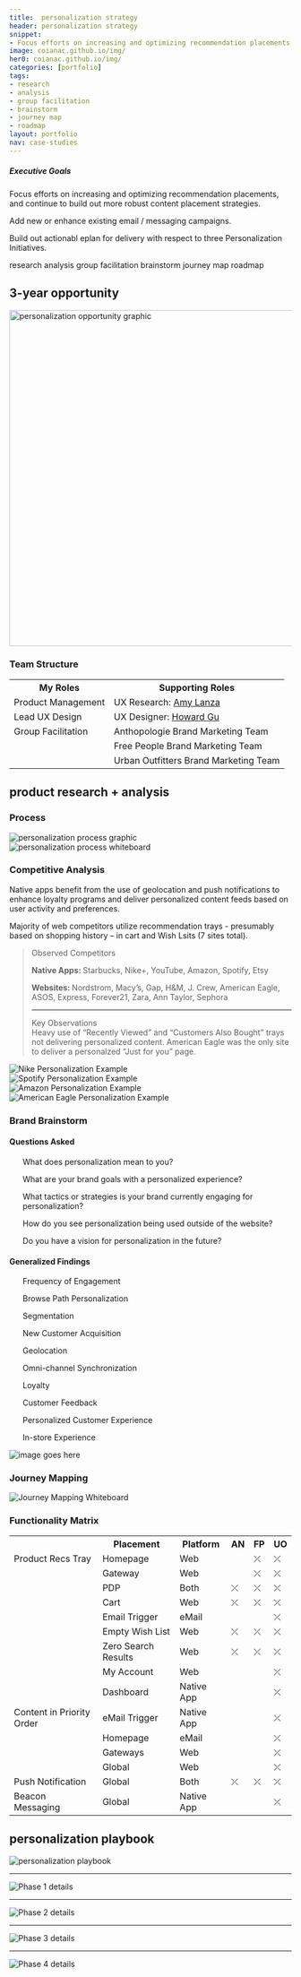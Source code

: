 ```yaml
---
title:  personalization strategy
header: personalization strategy
snippet: 
- Focus efforts on increasing and optimizing recommendation placements, and continue to build out more robust content placement strategies.
image: coianac.github.io/img/
her0: coianac.github.io/img/
categories: [portfolio]
tags: 
- research
- analysis
- group facilitation
- brainstorm
- journey map
- roadmap
layout: portfolio
nav: case-studies
---
```


<div class="w3-row block">
  <div class="w3-col w3-container m2">
  </div>
  <div class="w3-col w3-container m8">
    <h5>Executive Goals</h5>
    <p>Focus efforts on increasing and optimizing recommendation placements, and continue to build out more robust content placement strategies.</p>
    <p>Add new or enhance existing email / messaging campaigns.</p>
    <p>Build out actionabl eplan for delivery with respect to three Personalization Initiatives.</p>
  </div>
  <div class="w3-col w3-container m2">
  </div>
</div>

<div class="w3-row"> 
  <div class="w3-col w3-container m2">
  </div>
    <div class="w3-col w3-container m8">
      <pill>research</pill>
      <pill>analysis</pill>
      <pill>group facilitation</pill>
      <pill>brainstorm</pill>
      <pill>journey map</pill>
      <pill>roadmap</pill>
    </div>
    <div class="w3-col w3-container m2">
    </div>
  </div>
  
  <div class="w3-row"> 
  <div class="w3-col w3-container m2">
  </div>
    <div class="w3-col w3-container m8">
      <h2>3-year opportunity</h2>
      <img width="600px;" src="https://coianac.github.io/img/personalization-opportunity.jpg" alt="personalization opportunity graphic">
      <h3>Team Structure</h3>
        <table>
          <tr>
            <th>My Roles</th>
            <th>Supporting Roles</th>
          </tr>
          <tr>
            <td>Product Management</td>
            <td>UX Research: <a href="https://www.linkedin.com/in/amy-lanza-19470350/">Amy Lanza</a></td>
          </tr>
          <tr>
            <td>Lead UX Design</td>
            <td>UX Designer: <a href="https://www.linkedin.com/in/howardgu/">Howard Gu</a></td>
          </tr>
          <tr>
            <td>Group Facilitation</td>
            <td>Anthopologie Brand Marketing Team</td>
          </tr>
          <tr>
            <td></td>
            <td>Free People Brand Marketing Team</td>
          </tr>
          <tr>
            <td></td>
            <td>Urban Outfitters Brand Marketing Team</td>
          </tr>
        </table>
      <h2>product research + analysis</h2>
      <h3>Process</h3>
      <img src="https://coianac.github.io/img/personaliztion-process.jpg" alt="personalization process graphic">
    </div>
  <div class="w3-col w3-container m2">
  </div>
</div>

<img src="https://coianac.github.io/img/personalization-wb1.jpg" alt="personalization process whiteboard">

<div class="w3-row"> 
  <div class="w3-col w3-container m2">
  </div>
    <div class="w3-col w3-container m8">
      <h3>Competitive Analysis</h3>
      <p>Native apps benefit from the use of geolocation and push notifications to enhance loyalty programs and deliver personalized content feeds based on user activity and preferences.</p>
      <p>Majority of web competitors utilize recommendation trays - presumably based on shopping history – in cart and Wish Lsits (7 sites total).</p>
      <blockquote>
        <label-2>Observed Competitors</label-2>
        <br>
        <p><b>Native Apps: </b>Starbucks, Nike+, YouTube, Amazon, Spotify, Etsy</p>
        <p><b>Websites: </b>Nordstrom, Macy’s, Gap, H&M, J. Crew, American Eagle, ASOS, Express, Forever21, Zara, Ann Taylor, Sephora</p>
        <hr>
        <label-2>Key Observations</label-2>
        <br>
        <label-1>Heavy use of “Recently Viewed” and “Customers Also Bought” trays not delivering personalized content.</label-1>
        <label-1>American Eagle was the only site to deliver a personalzed “Just for you” page.</label-1>
      </blockquote>
    </div>
  <div class="w3-col w3-container m2">
  </div>
</div>

<div class="block">
  <div class="w3-row">
  <div class="w3-col w3-container m4">
  <img src="https://coianac.github.io/img/personalization-nike.jpg" alt="Nike Personalization Example">
  </div>
  <div class="w3-col w3-container m4">
  <img src="https://coianac.github.io/img/personalization-spotify.jpg" alt="Spotify Personalization Example">
  </div>
  <div class="w3-col w3-container m4">
  <img src="https://coianac.github.io/img/personalization-amazon.jpg" alt="Amazon Personalization Example">
  </div>
</div>
<div class="w3-row">
  <div class="w3-col m12">
    <img src="https://coianac.github.io/img/personalization-ae.jpg" alt="American Eagle Personalization Example">
  </div>
</div>
</div>

<div class="w3-row"> 
  <div class="w3-col w3-container m2">
  </div>
    <div class="w3-col w3-container m8">
      <h3>Brand Brainstorm</h3>
        <p></p>
        <h4>Questions Asked</h4>
          <ul>What does personalization mean to you?</ul>
          <ul>What are your brand goals with a personalized experience?</ul>
          <ul>What tactics or strategies is your brand currently engaging for personalization?</ul>
          <ul>How do you see personalization being used outside of the website?</ul>
          <ul>Do you have a vision for personalization in the future?</ul>
      </div>
  <div class="w3-col w3-container m2">
  </div>
</div>

<div class="w3-row"> 
  <div class="w3-col w3-container m2">
  </div>
    <div class="w3-col w3-container m4">
        <h4>Generalized Findings</h4>
          <ul>Frequency of Engagement</ul>
          <ul>Browse Path Personalization</ul>
          <ul>Segmentation</ul>
          <ul>New Customer Acquisition</ul>
          <ul>Geolocation</ul>
          <ul>Omni-channel Synchronization</ul>
          <ul>Loyalty</ul>
          <ul>Customer Feedback</ul>
          <ul>Personalized Customer Experience</ul>
          <ul>In-store Experience</ul>
      </div>
      <div class="w3-col w3-container m4">
        <img src="https://coianac.github.io/img/                  .jpg" alt="image goes here">  
      </div>
     <div class="w3-col w3-container m2">
  </div>
</div>
          
<div class="w3-row"> 
  <div class="w3-col w3-container m2">
  </div>
    <div class="w3-col w3-container m8">
    <h3>Journey Mapping</h3>
    </div>
    <div class="w3-col w3-container m2">
  </div>
</div>

<img src="https://coianac.github.io/img/                  .jpg" alt="Journey Mapping Whiteboard">

<div class="w3-row"> 
  <div class="w3-col w3-container m2">
  </div>
    <div class="w3-col w3-container m8">
    <h3>Functionality Matrix</h3>
      <table>
        <tr>
          <th></th>
          <th>Placement</th>
          <th>Platform</th>
          <th>AN</th>
          <th>FP</th>
          <th>UO</th>
        </tr>
        <tr>
          <td>Product Recs Tray</td>
          <td>Homepage</td>
          <td>Web</td>
          <td></td>
          <td>⤫</td>
          <td>⤫</td>
        </tr>
        <tr>
          <td></td>
          <td>Gateway</td>
          <td>Web</td>
          <td></td>
          <td>⤫</td>
          <td>⤫</td>
        </tr>
        <tr>
          <td></td>
          <td>PDP</td>
          <td>Both</td>
          <td>⤫</td>
          <td>⤫</td>
          <td>⤫</td>
        </tr>
        <tr>
          <td></td>
          <td>Cart</td>
          <td>Web</td>
          <td>⤫</td>
          <td>⤫</td>
          <td>⤫</td>
        </tr>
        <tr>
          <td></td>
          <td>Email Trigger</td>
          <td>eMail</td>
          <td></td>
          <td></td>
          <td>⤫</td>
        </tr>
        <tr>
          <td></td>
          <td>Empty Wish List</td>
          <td>Web</td>
          <td>⤫</td>
          <td>⤫</td>
          <td>⤫</td>
        </tr>
        <tr>
          <td></td>
          <td>Zero Search Results</td>
          <td>Web</td>
          <td>⤫</td>
          <td>⤫</td>
          <td>⤫</td>
        </tr>
        <tr>
          <td></td>
          <td>My Account</td>
          <td>Web</td>
          <td></td>
          <td></td>
          <td>⤫</td>
        </tr>
        <tr>
          <td></td>
          <td>Dashboard</td>
          <td>Native App</td>
          <td></td>
          <td></td>
          <td>⤫</td>
        </tr>
        <tr>
          <td>Content in Priority Order</td>
          <td>eMail Trigger</td>
          <td>Native App</td>
          <td></td>
          <td></td>
          <td>⤫</td>
        </tr>
        <tr>
          <td></td>
          <td>Homepage</td>
          <td>eMail</td>
          <td></td>
          <td></td>
          <td>⤫</td>
        </tr>
        <tr>
          <td></td>
          <td>Gateways</td>
          <td>Web</td>
          <td></td>
          <td></td>
          <td>⤫</td>
        </tr>
        <tr>
          <td></td>
          <td>Global</td>
          <td>Web</td>
          <td></td>
          <td></td>
          <td>⤫</td>
        </tr>
        <tr>
          <td>Push Notification</td>
          <td>Global</td>
          <td>Both</td>
          <td>⤫</td>
          <td>⤫</td>
          <td>⤫</td>
        </tr>
        <tr>
          <td>Beacon Messaging</td>
          <td>Global</td>
          <td>Native App</td>
          <td></td>
          <td></td>
          <td>⤫</td>
        </tr>
      </table>
    <h2>personalization playbook</h2>
    <img src="https://coianac.github.io/img/                  .jpg" alt="personalization playbook">
    <hr>
    <img src="https://coianac.github.io/img/                  .jpg" alt="Phase 1 details">
    <hr>
    <img src="https://coianac.github.io/img/                  .jpg" alt="Phase 2 details">
    <hr>
    <img src="https://coianac.github.io/img/                  .jpg" alt="Phase 3 details">
    <hr>
    <img src="https://coianac.github.io/img/                  .jpg" alt="Phase 4 details">
  </div>
  <div class="w3-col w3-container m2">
  </div>
</div>
